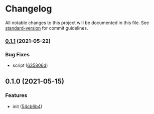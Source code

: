 # Changelog

All notable changes to this project will be documented in this file. See [standard-version](https://github.com/conventional-changelog/standard-version) for commit guidelines.

### [0.1.1](https://github.com/BlackGlory/bigint-base/compare/v0.1.0...v0.1.1) (2021-05-22)


### Bug Fixes

* script ([635806d](https://github.com/BlackGlory/bigint-base/commit/635806da5156c11f63ced3dd8f2ad3d566e788e8))

## 0.1.0 (2021-05-15)


### Features

* init ([54cb6b4](https://github.com/BlackGlory/bigint-base/commit/54cb6b4060c2a260e571cbc04e9bfa7d34ce5df3))
